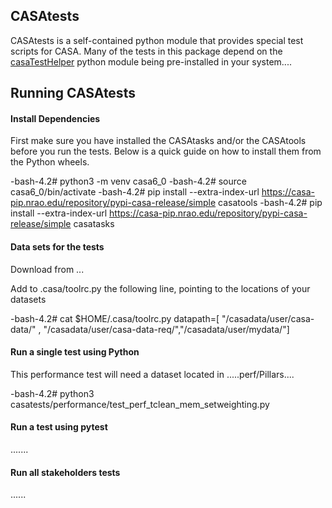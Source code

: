 ## CASAtests

CASAtests is a self-contained python module that provides special test scripts for CASA. Many of the tests in this package depend on the [casaTestHelper](https://open-bitbucket.nrao.edu/projects/CASA/repos/casa6/browse) python module being pre-installed in your system....

## Running CASAtests

#### Install Dependencies

First make sure you have installed the CASAtasks and/or the CASAtools before you run the tests. Below is a quick guide on how to install
them from the Python wheels.

-bash-4.2# python3 -m venv casa6_0
-bash-4.2# source casa6_0/bin/activate
-bash-4.2# pip install --extra-index-url https://casa-pip.nrao.edu/repository/pypi-casa-release/simple casatools
-bash-4.2# pip install --extra-index-url https://casa-pip.nrao.edu/repository/pypi-casa-release/simple casatasks


#### Data sets for the tests

Download from ...

Add to .casa/toolrc.py the following line, pointing to the locations of your datasets

-bash-4.2# cat $HOME/.casa/toolrc.py
datapath=[ "/casadata/user/casa-data/" , "/casadata/user/casa-data-req/","/casadata/user/mydata/"]


#### Run a single test using Python

This performance test will need a dataset located in .....perf/Pillars....

-bash-4.2# python3 casatests/performance/test_perf_tclean_mem_setweighting.py

#### Run a test using pytest
.......

#### Run all stakeholders tests

......






